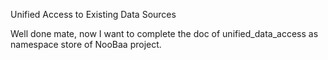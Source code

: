 Unified Access to Existing Data Sources


Well done mate, now I want to complete the doc of unified_data_access as namespace store of NooBaa project. 